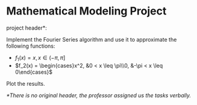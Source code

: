 # Mathematical Modeling Project

project header\*:

Implement the Fourier Series algorithm and use it to approximate the following functions:
* $f_1(x) = x, x\in(-\pi, \pi]$
* $f_2(x) = \begin{cases}x^2, &0 < x \leq \pi\\0, &-\pi < x \leq 0\end{cases}$

Plot the results.

*\*There is no original header, the professor assigned us the tasks verbally.*
